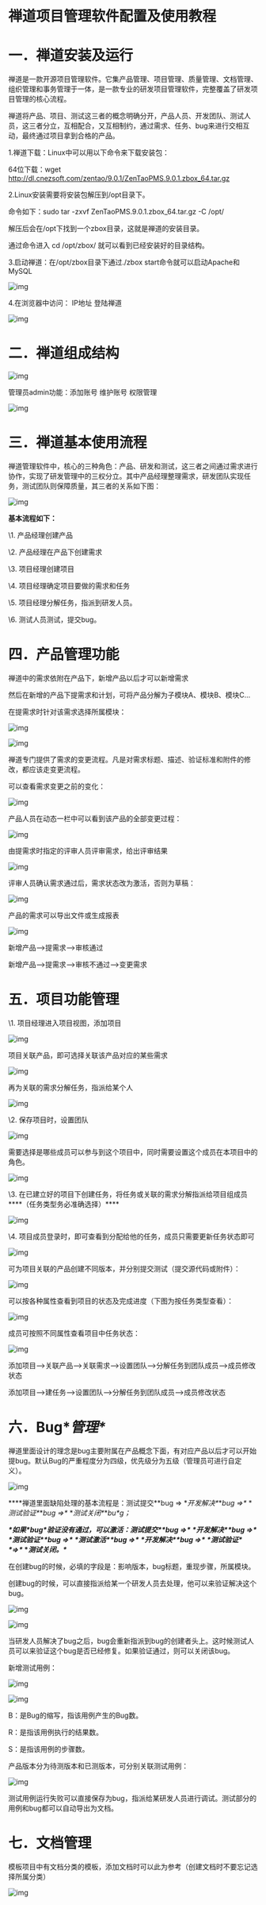 # 禅道项目管理软件配置及使用教程

# **一．禅道安装及运行**

禅道是一款开源项目管理软件。它集产品管理、项目管理、质量管理、文档管理、组织管理和事务管理于一体，是一款专业的研发项目管理软件，完整覆盖了研发项目管理的核心流程。

禅道将产品、项目、测试这三者的概念明确分开，产品人员、开发团队、测试人员，这三者分立，互相配合，又互相制约，通过需求、任务、bug来进行交相互动，最终通过项目拿到合格的产品。

 

1.禅道下载：Linux中可以用以下命令来下载安装包：

64位下载：wget http://dl.cnezsoft.com/zentao/9.0.1/ZenTaoPMS.9.0.1.zbox_64.tar.gz

2.Linux安装需要将安装包解压到/opt目录下。

命令如下：sudo tar -zxvf ZenTaoPMS.9.0.1.zbox_64.tar.gz -C /opt/

解压后会在/opt下找到一个zbox目录，这就是禅道的安装目录。

通过命令进入 cd /opt/zbox/  就可以看到已经安装好的目录结构。

3.启动禅道：在/opt/zbox目录下通过./zbox start命令就可以启动Apache和MySQL

 ![img](https://img-blog.csdn.net/2018053017255210?watermark/2/text/aHR0cHM6Ly9ibG9nLmNzZG4ubmV0L3NpbmF0XzIwMzUwNDc5/font/5a6L5L2T/fontsize/400/fill/I0JBQkFCMA==/dissolve/70)

4.在浏览器中访问： IP地址 登陆禅道

 ![img](https://img-blog.csdn.net/20180530172625538?watermark/2/text/aHR0cHM6Ly9ibG9nLmNzZG4ubmV0L3NpbmF0XzIwMzUwNDc5/font/5a6L5L2T/fontsize/400/fill/I0JBQkFCMA==/dissolve/70)

# 二．**禅道组成结构**

 ![img](https://img-blog.csdn.net/2018053017264347?watermark/2/text/aHR0cHM6Ly9ibG9nLmNzZG4ubmV0L3NpbmF0XzIwMzUwNDc5/font/5a6L5L2T/fontsize/400/fill/I0JBQkFCMA==/dissolve/70)

管理员admin功能：添加账号 维护账号 权限管理

 ![img](https://img-blog.csdn.net/20180530172657930?watermark/2/text/aHR0cHM6Ly9ibG9nLmNzZG4ubmV0L3NpbmF0XzIwMzUwNDc5/font/5a6L5L2T/fontsize/400/fill/I0JBQkFCMA==/dissolve/70)

 

# 三．**禅道基本使用流程**

禅道管理软件中，核心的三种角色：产品、研发和测试，这三者之间通过需求进行协作，实现了研发管理中的三权分立。其中产品经理整理需求，研发团队实现任务，测试团队则保障质量，其三者的关系如下图：

 ![img](https://img-blog.csdn.net/2018053017271016?watermark/2/text/aHR0cHM6Ly9ibG9nLmNzZG4ubmV0L3NpbmF0XzIwMzUwNDc5/font/5a6L5L2T/fontsize/400/fill/I0JBQkFCMA==/dissolve/70)

**基本流程如下：**

\1. 产品经理创建产品

\2. 产品经理在产品下创建需求

\3. 项目经理创建项目

\4. 项目经理确定项目要做的需求和任务

\5. 项目经理分解任务，指派到研发人员。

\6. 测试人员测试，提交bug。

 

# 四．**产品管理功能**

禅道中的需求依附在产品下，新增产品以后才可以新增需求

然后在新增的产品下提需求和计划，可将产品分解为子模块A、模块B、模块C...

在提需求时针对该需求选择所属模块：

 ![img](https://img-blog.csdn.net/20180530172732875?watermark/2/text/aHR0cHM6Ly9ibG9nLmNzZG4ubmV0L3NpbmF0XzIwMzUwNDc5/font/5a6L5L2T/fontsize/400/fill/I0JBQkFCMA==/dissolve/70)

 ![img](https://img-blog.csdn.net/20180530172747203?watermark/2/text/aHR0cHM6Ly9ibG9nLmNzZG4ubmV0L3NpbmF0XzIwMzUwNDc5/font/5a6L5L2T/fontsize/400/fill/I0JBQkFCMA==/dissolve/70)

 

禅道专门提供了需求的变更流程。凡是对需求标题、描述、验证标准和附件的修改，都应该走变更流程。

可以查看需求变更之前的变化：

 ![img](https://img-blog.csdn.net/20180530172803782?watermark/2/text/aHR0cHM6Ly9ibG9nLmNzZG4ubmV0L3NpbmF0XzIwMzUwNDc5/font/5a6L5L2T/fontsize/400/fill/I0JBQkFCMA==/dissolve/70)

产品人员在动态一栏中可以看到该产品的全部变更过程：

 ![img](https://img-blog.csdn.net/20180530172816212?watermark/2/text/aHR0cHM6Ly9ibG9nLmNzZG4ubmV0L3NpbmF0XzIwMzUwNDc5/font/5a6L5L2T/fontsize/400/fill/I0JBQkFCMA==/dissolve/70)

由提需求时指定的评审人员评审需求，给出评审结果

 ![img](https://img-blog.csdn.net/2018053017282920?watermark/2/text/aHR0cHM6Ly9ibG9nLmNzZG4ubmV0L3NpbmF0XzIwMzUwNDc5/font/5a6L5L2T/fontsize/400/fill/I0JBQkFCMA==/dissolve/70)

评审人员确认需求通过后，需求状态改为激活，否则为草稿：

 ![img](https://img-blog.csdn.net/20180530172839210?watermark/2/text/aHR0cHM6Ly9ibG9nLmNzZG4ubmV0L3NpbmF0XzIwMzUwNDc5/font/5a6L5L2T/fontsize/400/fill/I0JBQkFCMA==/dissolve/70)

产品的需求可以导出文件或生成报表

![img](https://img-blog.csdn.net/20180530172850559?watermark/2/text/aHR0cHM6Ly9ibG9nLmNzZG4ubmV0L3NpbmF0XzIwMzUwNDc5/font/5a6L5L2T/fontsize/400/fill/I0JBQkFCMA==/dissolve/70) 

新增产品-->提需求-->审核通过

新增产品-->提需求-->审核不通过-->变更需求

# 五．**项目功能管理**

\1. 项目经理进入项目视图，添加项目

 ![img](https://img-blog.csdn.net/20180530172907210?watermark/2/text/aHR0cHM6Ly9ibG9nLmNzZG4ubmV0L3NpbmF0XzIwMzUwNDc5/font/5a6L5L2T/fontsize/400/fill/I0JBQkFCMA==/dissolve/70)

项目关联产品，即可选择关联该产品对应的某些需求

![img](https://img-blog.csdn.net/20180530172920115?watermark/2/text/aHR0cHM6Ly9ibG9nLmNzZG4ubmV0L3NpbmF0XzIwMzUwNDc5/font/5a6L5L2T/fontsize/400/fill/I0JBQkFCMA==/dissolve/70)

再为关联的需求分解任务，指派给某个人

 ![img](https://img-blog.csdn.net/20180530172934519?watermark/2/text/aHR0cHM6Ly9ibG9nLmNzZG4ubmV0L3NpbmF0XzIwMzUwNDc5/font/5a6L5L2T/fontsize/400/fill/I0JBQkFCMA==/dissolve/70)

\2. 保存项目时，设置团队

![img](https://img-blog.csdn.net/20180530172944904?watermark/2/text/aHR0cHM6Ly9ibG9nLmNzZG4ubmV0L3NpbmF0XzIwMzUwNDc5/font/5a6L5L2T/fontsize/400/fill/I0JBQkFCMA==/dissolve/70) 

需要选择是哪些成员可以参与到这个项目中，同时需要设置这个成员在本项目中的角色。

 ![img](https://img-blog.csdn.net/20180530172955288?watermark/2/text/aHR0cHM6Ly9ibG9nLmNzZG4ubmV0L3NpbmF0XzIwMzUwNDc5/font/5a6L5L2T/fontsize/400/fill/I0JBQkFCMA==/dissolve/70)

\3. 在已建立好的项目下创建任务，将任务或关联的需求分解指派给项目组成员***\*（任务类型务必准确选择）\****

 ![img](https://img-blog.csdn.net/20180530173008138?watermark/2/text/aHR0cHM6Ly9ibG9nLmNzZG4ubmV0L3NpbmF0XzIwMzUwNDc5/font/5a6L5L2T/fontsize/400/fill/I0JBQkFCMA==/dissolve/70) 

\4. 项目成员登录时，即可查看到分配给他的任务，成员只需要更新任务状态即可

 ![img](https://img-blog.csdn.net/20180530173021906?watermark/2/text/aHR0cHM6Ly9ibG9nLmNzZG4ubmV0L3NpbmF0XzIwMzUwNDc5/font/5a6L5L2T/fontsize/400/fill/I0JBQkFCMA==/dissolve/70)

可为项目关联的产品创建不同版本，并分别提交测试（提交源代码或附件）：

![img](https://img-blog.csdn.net/20180530173030253?watermark/2/text/aHR0cHM6Ly9ibG9nLmNzZG4ubmV0L3NpbmF0XzIwMzUwNDc5/font/5a6L5L2T/fontsize/400/fill/I0JBQkFCMA==/dissolve/70) 

可以按各种属性查看到项目的状态及完成进度（下图为按任务类型查看）：

![img](https://img-blog.csdn.net/2018053017304861?watermark/2/text/aHR0cHM6Ly9ibG9nLmNzZG4ubmV0L3NpbmF0XzIwMzUwNDc5/font/5a6L5L2T/fontsize/400/fill/I0JBQkFCMA==/dissolve/70) 

成员可按照不同属性查看项目中任务状态：

 ![img](https://img-blog.csdn.net/20180530173104696?watermark/2/text/aHR0cHM6Ly9ibG9nLmNzZG4ubmV0L3NpbmF0XzIwMzUwNDc5/font/5a6L5L2T/fontsize/400/fill/I0JBQkFCMA==/dissolve/70)

添加项目-->关联产品-->关联需求-->设置团队-->分解任务到团队成员-->成员修改状态

添加项目-->建任务-->设置团队-->分解任务到团队成员-->成员修改状态

# 六．**Bug\**管理\****

禅道里面设计的理念是bug主要附属在产品概念下面，有对应产品以后才可以开始提bug。默认Bug的严重程度分为四级，优先级分为五级（管理员可进行自定义）。

![img](https://img-blog.csdn.net/20180530173117482?watermark/2/text/aHR0cHM6Ly9ibG9nLmNzZG4ubmV0L3NpbmF0XzIwMzUwNDc5/font/5a6L5L2T/fontsize/400/fill/I0JBQkFCMA==/dissolve/70)

***\*禅道里面缺陷处理的基本流程是：测试提交\**bug => \**开发解决\**\**bug =>\** \**测试验证\**\**bug =>\** \**测试关闭\**\**bu\**g；**

***\*如果\**bug\**验证没有通过，可以激活：测试提交\**\**bug =>\** \**开发解决\**\**bug =>\** \**测试验证\**\**bug =>\** \**测试激活\**\**bug =>\** \**开发解决\**\**bug =>\** \**测试验证\** \**=>\** \**测试关闭。\****

 

在创建bug的时候，必填的字段是：影响版本，bug标题，重现步骤，所属模块。

创建bug的时候，可以直接指派给某一个研发人员去处理，他可以来验证解决这个bug。

 ![img](https://img-blog.csdn.net/2018053017313099?watermark/2/text/aHR0cHM6Ly9ibG9nLmNzZG4ubmV0L3NpbmF0XzIwMzUwNDc5/font/5a6L5L2T/fontsize/400/fill/I0JBQkFCMA==/dissolve/70)

 ![img](https://img-blog.csdn.net/20180530173140131?watermark/2/text/aHR0cHM6Ly9ibG9nLmNzZG4ubmV0L3NpbmF0XzIwMzUwNDc5/font/5a6L5L2T/fontsize/400/fill/I0JBQkFCMA==/dissolve/70)

当研发人员解决了bug之后，bug会重新指派到bug的创建者头上。这时候测试人员可以来验证这个bug是否已经修复。如果验证通过，则可以关闭该bug。

新增测试用例：

 ![img](https://img-blog.csdn.net/20180530173153744?watermark/2/text/aHR0cHM6Ly9ibG9nLmNzZG4ubmV0L3NpbmF0XzIwMzUwNDc5/font/5a6L5L2T/fontsize/400/fill/I0JBQkFCMA==/dissolve/70)

![img](https://img-blog.csdn.net/20180530173209123?watermark/2/text/aHR0cHM6Ly9ibG9nLmNzZG4ubmV0L3NpbmF0XzIwMzUwNDc5/font/5a6L5L2T/fontsize/400/fill/I0JBQkFCMA==/dissolve/70)

B：是Bug的缩写，指该用例产生的Bug数。

R：是指该用例执行的结果数。

S：是指该用例的步骤数。

产品版本分为待测版本和已测版本，可分别关联测试用例：

 ![img](https://img-blog.csdn.net/20180530173222399?watermark/2/text/aHR0cHM6Ly9ibG9nLmNzZG4ubmV0L3NpbmF0XzIwMzUwNDc5/font/5a6L5L2T/fontsize/400/fill/I0JBQkFCMA==/dissolve/70)

测试用例运行失败可以直接保存为bug，指派给某研发人员进行调试。测试部分的用例和bug都可以自动导出为文档。

# 七．**文档管理**

模板项目中有文档分类的模板，添加文档时可以此为参考（创建文档时不要忘记选择所属分类）

![img](https://img-blog.csdn.net/20180530173241698?watermark/2/text/aHR0cHM6Ly9ibG9nLmNzZG4ubmV0L3NpbmF0XzIwMzUwNDc5/font/5a6L5L2T/fontsize/400/fill/I0JBQkFCMA==/dissolve/70) 

 

 

 

 

 
